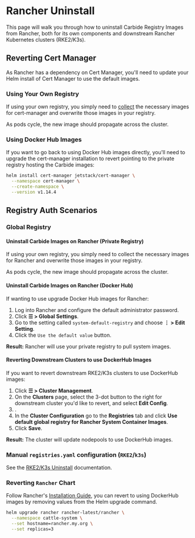 # Rancher Uninstall

This page will walk you through how to uninstall Carbide Registry Images from Rancher, both for its own components and downstream Rancher Kubernetes clusters (RKE2/K3s).

## Reverting Cert Manager

As Rancher has a dependency on Cert Manager, you'll need to update your Helm install of Cert Manager to use the default images.

### Using Your Own Registry

If using your own registry, you simply need to [collect](https://ranchermanager.docs.rancher.com/getting-started/installation-and-upgrade/other-installation-methods/air-gapped-helm-cli-install/publish-images#2-collect-the-cert-manager-image) the necessary images for cert-manager and overwrite those images in your registry.

As pods cycle, the new image should propagate across the cluster.

### Using Docker Hub Images

If you want to go back to using Docker Hub images directly, you'll need to upgrade the cert-manager installation to revert pointing to the private registry hosting the Carbide images:

```bash
helm install cert-manager jetstack/cert-manager \
  --namespace cert-manager \
  --create-namespace \
  --version v1.14.4
```

## Registry Auth Scenarios
### Global Registry

#### Uninstall Carbide Images on Rancher (Private Registry)

If using your own registry, you simply need to collect the necessary images for Rancher and overwrite those images in your registry.

As pods cycle, the new image should propagate across the cluster.

#### Uninstall Carbide Images on Rancher (Docker Hub)

If wanting to use upgrade Docker Hub images for Rancher:

1. Log into Rancher and configure the default administrator password.
1. Click **☰ > Global Settings**.
1. Go to the setting called `system-default-registry` and choose **⋮ > Edit Setting**.
1. Click the `Use the default value` button.

**Result:** Rancher will use your private registry to pull system images.

#### Reverting Downstream Clusters to use DockerHub Images

If you want to revert downstream RKE2/K3s clusters to use DockerHub images:

1. Click **☰ > Cluster Management**.
2. On the **Clusters** page, select the 3-dot button to the right for downstream cluster you'd like to revert, and select **Edit Config**.
3. .
4. In the **Cluster Configuration** go to the **Registries** tab and click **Use default global registry for Rancher System Container Images**.
5. Click **Save**.

**Result:** The cluster will update nodepools to use DockerHub images.


### Manual `registries.yaml` configuration (`RKE2`/`k3s`)

See the [RKE2/K3s Uninstall](uninstall-kubernetes.md) documentation.

### Reverting `Rancher` Chart

Follow Rancher's [Installation Guide](https://rancher.com/docs/rancher/v2.7/en/installation/install-rancher-on-k8s), you can revert to using DockerHub images by removing values from the Helm upgrade command.

```bash
helm upgrade rancher rancher-latest/rancher \
  --namespace cattle-system \
  --set hostname=rancher.my.org \
  --set replicas=3
```